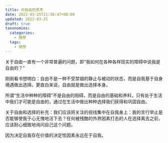 ```yaml
---
title: 对自由的思考
date: 2022-03-25T21:36:47+08:00
updated: 2022-03-25
draft: true
taxonomies:
  categories:
    - 随想
  tags:
    - 随想
---
```




关于自由一直有一个非常普遍的问题，即“我如何在各种各样现实的障碍中说我是自由的？”

刚刚看书想明白：自由不是一种不受禁锢的静止与被动的状态，而是自我基于自身境遇做出选择。更直白来说，自由就是做出选择本身。

所谓“生活中种种的障碍”不是自由的阻碍，而是自由的基础和养料，只有处于生活中我们才可能是自由的，通过在生活中做出种种选择我们获得和巩固自由。

关于自由和选择的补充：我们应该把关注的视线集中在自我身上：我的言行举止是否能够使我于心无愧地活下去？任何被残酷的外界因素打击的人在选择离去之前，应该耐心细致地询问自己这个问题。

因为决定自我存在价值的决定性因素永远在于自我。
